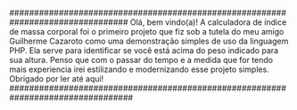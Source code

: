 ################################################################################
Olá, bem vindo(a)!
A calculadora de índice de massa corporal foi o primeiro projeto
que fiz sob a tutela do meu amigo Guilherme Cazaroto como uma 
demonstração simples de uso da linguagem PHP. 
Ela serve para identificar se você está acima do peso indicado para sua altura.
Penso que com o passar do tempo e a medida que for tendo mais experiencia irei 
estilizando e modernizando esse projeto simples.
Obrigado por ler até aqui!
#################################################################################
